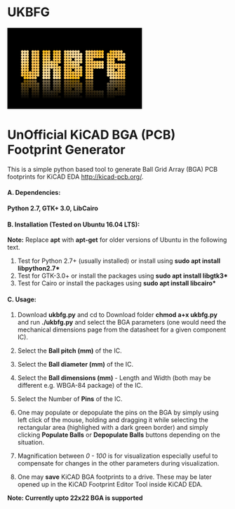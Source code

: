 # UKBFG
![alt text](https://github.com/enthusiasticgeek/UKBFG/blob/master/UKBFG.png "UKBFG")
# UnOfficial KiCAD BGA (PCB) Footprint Generator

This is a simple python based tool to generate Ball Grid Array (BGA) PCB footprints for KiCAD EDA http://kicad-pcb.org/.

#### A. Dependencies:

**Python 2.7, GTK+ 3.0, LibCairo**

#### B. Installation (Tested on Ubuntu 16.04 LTS):

**__Note:__** Replace **apt** with **apt-get** for older versions of Ubuntu in the following text.

1. Test for Python 2.7+ (usually installed) or install using **sudo apt install libpython2.7\***
2. Test for GTK-3.0+ or install the packages using **sudo apt install libgtk3\*** 
3. Test for Cairo or install the packages using **sudo apt install libcairo\***

#### C. Usage:

1. Download **ukbfg.py** and cd to Download folder **chmod a+x ukbfg.py** and run **./ukbfg.py** and select the BGA parameters (one would need the mechanical dimensions page from the datasheet for a given component IC).

2. Select the **Ball pitch (mm)** of the IC.

3. Select the **Ball diameter (mm)** of the IC.

4. Select the **Ball dimensions (mm)** - Length and Width (both may be different e.g. WBGA-84 package) of the IC. 
   
5. Select the Number of **Pins** of the IC.

6. One may populate or depopulate the pins on the BGA by simply using left click of the mouse, holding and dragging it while selecting the rectangular area (highlighed with a dark green border) and simply clicking **Populate Balls** or **Depopulate Balls** buttons depending on the situation.

7. Magnification between _0 - 100_ is for visualization especially useful to compensate for changes in the other parameters during visualization.

8. One may **save** KiCAD BGA footprints to a drive. These may be later opened up in the KiCAD Footprint Editor Tool inside KiCAD EDA.

**Note: Currently upto 22x22 BGA is supported**


   
